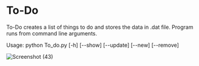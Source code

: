 # To-Do
To-Do creates a list of things to do and  stores the data in .dat file. 
Program runs from command line arguments.

Usage: python To_do.py [-h] [--show] [--update] [--new] [--remove]


![Screenshot (43)](https://user-images.githubusercontent.com/34830693/81829324-673e0580-9558-11ea-8daa-5da4adf89da6.png)


